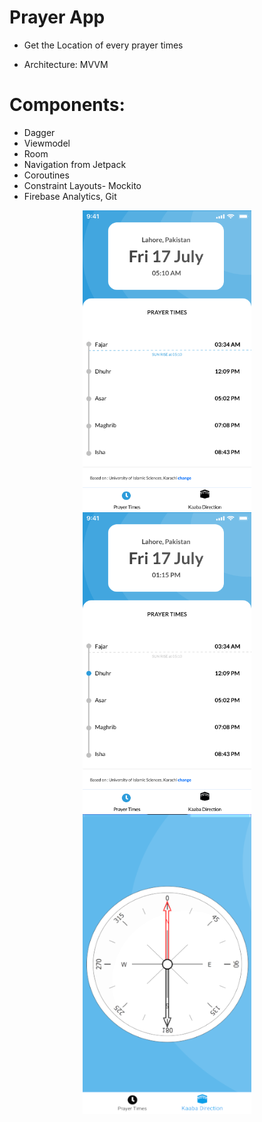 # Prayer App
- Get the Location of every prayer times 

- Architecture: MVVM

# Components: 
- Dagger
- Viewmodel 
- Room 
- Navigation from Jetpack 
- Coroutines 
- Constraint Layouts- Mockito
- Firebase Analytics, Git

<p align="center">
  <img src="After Fajar.png" alt="After Fajar" width="270" height="480"/>

  <img src="During Dhuhr.png" alt="During Dhuhr" width="270" height="480"/>

  <img src="kaaba_dir.png" alt="kaaba Direction" width="270" height="480"/>
</p>
 
